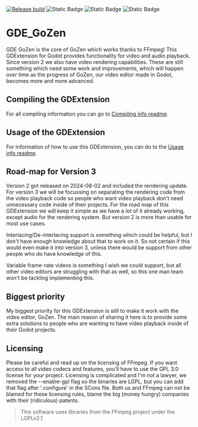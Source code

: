 [![Release build](https://github.com/VoylinsGamedevJourney/gde_gozen/actions/workflows/build_gdextension_release.yml/badge.svg)](https://github.com/VoylinsGamedevJourney/gde_gozen/actions/workflows/build_gdextension_release.yml)
![Static Badge](https://img.shields.io/badge/Linux-badge?style=plastic&logoSize=auto&label=Status&labelColor=black&color=7FFF00)
 ![Static Badge](https://img.shields.io/badge/Windows-badge?style=flat-square&logoSize=auto&label=Status&labelColor=black&color=7FFF00)
 ![Static Badge](https://img.shields.io/badge/MacOS-badge?style=plastic&logoSize=auto&label=Status&labelColor=black&color=red)

# GDE_GoZen

GDE GoZen is the core of GoZen which works thanks to FFmpeg! This GDExtension for Godot provides functionality for video and audio playback. Since version 2 we also have video rendering capabilities. These are still something which need some work and improvements, which will happen over time as the progress of GoZen, our video editor made in Godot, becomes more and more advanced.

## Compiling the GDExtension

For all compiling information you can go to [Compiling info readme](https://github.com/VoylinsGamedevJourney/gde_gozen/blob/master/COMPILE_INFO.md).

## Usage of the GDExtension

For information of how to use this GDExtension, you can do to the [Usage info readme](https://github.com/VoylinsGamedevJourney/gde_gozen/blob/master/USAGE_INFO.md).

## Road-map for Version 3

Version 2 got released on 2024-08-02 and included the rendering update. For version 3 we will be focussing on separating the rendering code from the video playback code so people who want video playback don't need unnecessary code inside of their projects. For the road map of this GDExtension we will keep it simple as we have a lot of it already working, except audio for the rendering system. But version 2 is more than usable for most use cases.

Interlacing/De-interlacing support is something which could be helpful, but I don't have enough knowledge about that to work on it. So not certain if this would even make it into version 3, unless there would be support from other people who do have knowledge of this.

Variable frame-rate videos is something I wish we could support, but all other video editors are struggling with that as well, so this one man team won't be tackling implementing this. 

## Biggest priority

My biggest priority for this GDExtension is still to make it work with the video editor, GoZen. The main reason of sharing it here is to provide some extra solutions to people who are wanting to have video playback inside of their Godot projects.

## Licensing

Please be careful and read up on the licensing of FFmpeg. If you want access to all video codecs and features, you'll have to use the GPL 3.0 license for your project. Licensing is complicated and I'm not a lawyer, we removed the --enable-gpl flag so the binaries are LGPL, but you can add that flag after '.configure' in the SCons file. Both us and FFmpeg can not be blamed for these licensing rules, blame the big (money hungry) companies with their (ridiculous) patents. 
> This software uses libraries from the FFmpeg project under the LGPLv2.1
